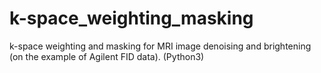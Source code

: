 # k-space_weighting_masking
k-space weighting and masking for MRI image denoising and brightening (on the example of Agilent FID data). (Python3)
